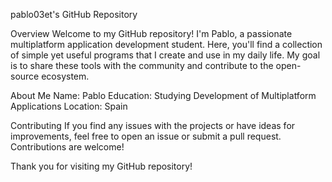 pablo03et's GitHub Repository

Overview
Welcome to my GitHub repository! I'm Pablo, a passionate multiplatform application development student. Here, you'll find a collection of simple yet useful programs that I create and use in my daily life. My goal is to share these tools with the community and contribute to the open-source ecosystem.

About Me
Name: Pablo
Education: Studying Development of Multiplatform Applications
Location: Spain

Contributing
If you find any issues with the projects or have ideas for improvements, feel free to open an issue or submit a pull request. Contributions are welcome!

Thank you for visiting my GitHub repository!
